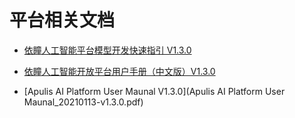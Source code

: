 # 平台相关文档

* [依瞳人工智能平台模型开发快速指引 V1.3.0](依瞳人工智能平台模型开发快速指引-20201203.pdf)

* [依瞳人工智能开放平台用户手册（中文版）V1.3.0](依瞳人工智能平台用户手册_20210113-v1.3.0.pdf)

* [Apulis AI Platform User Maunal V1.3.0](Apulis AI Platform User Maunal_20210113-v1.3.0.pdf)
